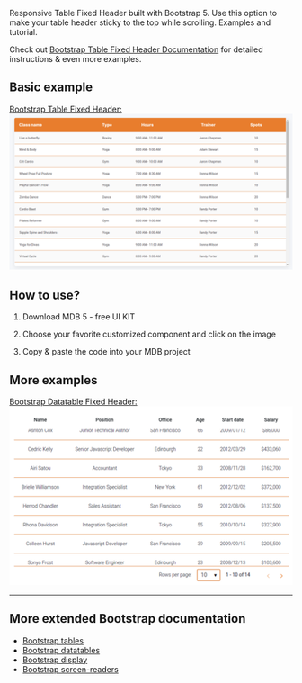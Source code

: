 Responsive Table Fixed Header built with Bootstrap 5. Use this option to make your table header sticky to the top while scrolling. Examples and tutorial.

Check out [Bootstrap Table Fixed Header Documentation](https://mdbootstrap.com/docs/standard/extended/table-fixed-header/) for detailed instructions & even more examples.

## Basic example

[Bootstrap Table Fixed Header:
![Bootstrap 5 Table Fixed Header](/assets/1.png)](https://mdbootstrap.com/snippets/standard/mdbootstrap/2920201?view=side)

## How to use?

1. Download MDB 5 - free UI KIT

2. Choose your favorite customized component and click on the image

3. Copy & paste the code into your MDB project

## More examples

[Bootstrap Datatable Fixed Header:
![Bootstrap 5 Table Fixed Header](/assets/2.png)](https://mdbootstrap.com/docs/standard/extended/height#section-height-100vh)

---

## More extended Bootstrap documentation

<ul>
<li><a href="https://mdbootstrap.com/docs/standard/data/tables/">Bootstrap tables</a></li>
<li><a href="https://mdbootstrap.com/docs/standard/data/datatables/">Bootstrap datatables</a></li>
<li><a href="https://mdbootstrap.com/docs/standard/layout/display/">Bootstrap display</a></li>
<li><a href="https://mdbootstrap.com/docs/standard/utilities/screen-readers/">Bootstrap screen-readers</a></li>
</ul>
